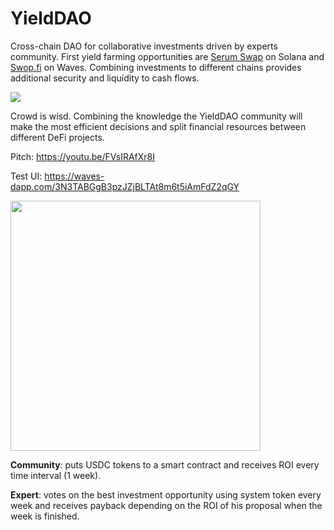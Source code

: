 # YieldDAO

Cross-chain DAO for collaborative investments driven by experts community. First yield farming opportunities are [Serum Swap](https://swap.projectserum.com/) on Solana and [Swop.fi](https://swop.fi) on Waves. Combining investments to different chains provides additional security and liquidity to cash flows.

![](https://server.vlzhr.top/hosted/3010082poster.png)

Crowd is wisd. Combining the knowledge the YieldDAO community will make the most efficient decisions and split financial resources between different DeFi projects.

Pitch: https://youtu.be/FVsIRAfXr8I

Test UI: https://waves-dapp.com/3N3TABGgB3pzJZjBLTAt8m6t5iAmFdZ2qGY

<img src="https://server.vlzhr.top/hosted/8790057lanation.png" width="400px">

**Community**: puts USDC tokens to a smart contract and receives ROI every time interval (1 week).

**Expert**: votes on the best investment opportunity using system token every week and receives payback depending on the ROI of his proposal when the week is finished.
